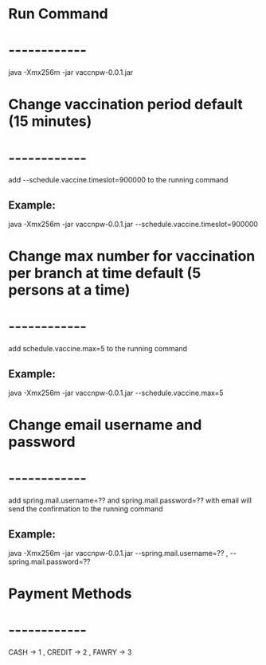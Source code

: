 # Run Command
# ------------ #
java -Xmx256m -jar vaccnpw-0.0.1.jar

# Change vaccination period default (15 minutes)
# ------------ #
add --schedule.vaccine.timeslot=900000 to the running command

Example:
--
java -Xmx256m -jar vaccnpw-0.0.1.jar --schedule.vaccine.timeslot=900000

# Change max number for vaccination per branch at time default (5 persons at a time)
# ------------ #
add schedule.vaccine.max=5 to the running command

Example:
--
java -Xmx256m -jar vaccnpw-0.0.1.jar --schedule.vaccine.max=5


# Change email username and password
# ------------ #
add spring.mail.username=?? and spring.mail.password=?? with email will send the confirmation to the running command

Example:
--
java -Xmx256m -jar vaccnpw-0.0.1.jar --spring.mail.username=?? , --spring.mail.password=??

# Payment Methods
# ------------ #
CASH -> 1 , CREDIT -> 2 , FAWRY -> 3